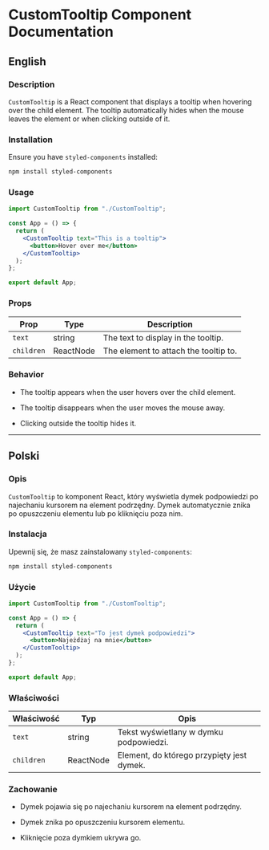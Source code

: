 # CustomTooltip Component Documentation

## English

### Description

`CustomTooltip` is a React component that displays a tooltip when hovering over the child element. The tooltip automatically hides when the mouse leaves the element or when clicking outside of it.

### Installation

Ensure you have `styled-components` installed:

```sh
npm install styled-components
```

### Usage

```jsx
import CustomTooltip from "./CustomTooltip";

const App = () => {
  return (
    <CustomTooltip text="This is a tooltip">
      <button>Hover over me</button>
    </CustomTooltip>
  );
};

export default App;
```

### Props

| Prop       | Type      | Description                           |
| ---------- | --------- | ------------------------------------- |
| `text`     | string    | The text to display in the tooltip.   |
| `children` | ReactNode | The element to attach the tooltip to. |

### Behavior

- The tooltip appears when the user hovers over the child element.

- The tooltip disappears when the user moves the mouse away.

- Clicking outside the tooltip hides it.

---

## Polski

### Opis

`CustomTooltip` to komponent React, który wyświetla dymek podpowiedzi po najechaniu kursorem na element podrzędny. Dymek automatycznie znika po opuszczeniu elementu lub po kliknięciu poza nim.

### Instalacja

Upewnij się, że masz zainstalowany `styled-components`:

```sh
npm install styled-components
```

### Użycie

```jsx
import CustomTooltip from "./CustomTooltip";

const App = () => {
  return (
    <CustomTooltip text="To jest dymek podpowiedzi">
      <button>Najeżdżaj na mnie</button>
    </CustomTooltip>
  );
};

export default App;
```

### Właściwości

| Właściwość | Typ       | Opis                                      |
| ---------- | --------- | ----------------------------------------- |
| `text`     | string    | Tekst wyświetlany w dymku podpowiedzi.    |
| `children` | ReactNode | Element, do którego przypięty jest dymek. |

### Zachowanie

- Dymek pojawia się po najechaniu kursorem na element podrzędny.

- Dymek znika po opuszczeniu kursorem elementu.

- Kliknięcie poza dymkiem ukrywa go.
